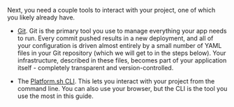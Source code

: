 Next, you need a couple tools to interact with your project, one of which you likely already have.

* [Git](https://git-scm.com/downloads).
  Git is the primary tool you use to manage everything your app needs to run.
  Every commit pushed results in a new deployment, and all of your configuration is driven almost entirely by a small number of YAML files in your Git repository (which we will get to in the steps below).
  Your infrastructure, described in these files, becomes part of your application itself - completely transparent and version-controlled.

* The [Platform.sh CLI](/administration/cli/_index.md).
  This lets you interact with your project from the command line.
  You can also use your browser, but the CLI is the tool you use the most in this guide.
